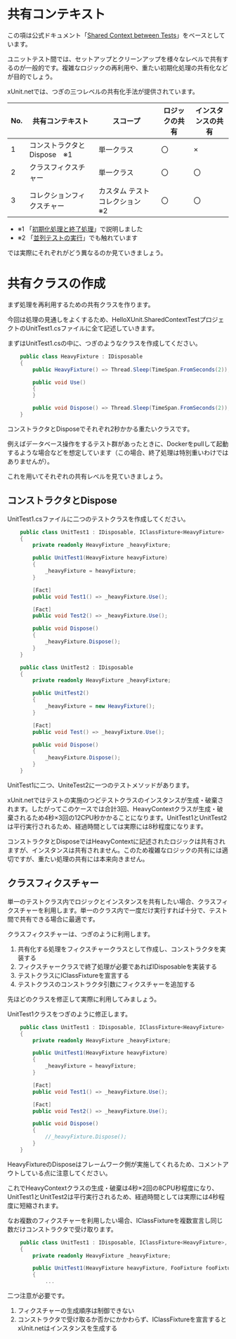 # 共有コンテキスト

この項は公式ドキュメント「[Shared Context between Tests](https://xunit.net/docs/shared-context)」をベースとしています。

ユニットテスト間では、セットアップとクリーンアップを様々なレベルで共有するのが一般的です。複雑なロジックの再利用や、重たい初期化処理の共有化などが目的でしょう。

xUnit.netでは、つぎの三つレベルの共有化手法が提供されています。

|No.|共有コンテキスト|スコープ|ロジックの共有|インスタンスの共有|
|--|--|--|--|--|
|1|コンストラクタとDispose　※1|単一クラス|〇|×|
|2|クラスフィクスチャー|単一クラス|〇|〇|
|3|コレクションフィクスチャー|カスタム テストコレクション　※2|〇|〇|

- ※1 「[初期化処理と終了処理](Textbook/Setup-TearDown.md)」で説明しました
- ※2 「[並列テストの実行](Textbook/Running-Tests-in-Parallel.md)」でも触れています

では実際にそれぞれがどう異なるのか見ていきましょう。

# 共有クラスの作成

まず処理を再利用するための共有クラスを作ります。

今回は処理の見通しをよくするため、HelloXUnit.SharedContextTestプロジェクトのUnitTest1.csファイルに全て記述していきます。

まずはUnitTest1.csの中に、つぎのようなクラスを作成してください。

```cs
    public class HeavyFixture : IDisposable
    {
        public HeavyFixture() => Thread.Sleep(TimeSpan.FromSeconds(2));

        public void Use()
        {
        }

        public void Dispose() => Thread.Sleep(TimeSpan.FromSeconds(2));
    }
```

コンストラクタとDisposeでそれぞれ2秒かかる重たいクラスです。

例えばデータベース操作をするテスト群があったときに、Dockerをpullして起動するような場合などを想定しています（この場合、終了処理は特別重いわけではありませんが）。

これを用いてそれぞれの共有レベルを見ていきましょう。

## コンストラクタとDispose

UnitTest1.csファイルに二つのテストクラスを作成してください。

```cs
    public class UnitTest1 : IDisposable, IClassFixture<HeavyFixture>
    {
        private readonly HeavyFixture _heavyFixture;

        public UnitTest1(HeavyFixture heavyFixture)
        {
            _heavyFixture = heavyFixture;
        }

        [Fact]
        public void Test1() => _heavyFixture.Use();

        [Fact]
        public void Test2() => _heavyFixture.Use();

        public void Dispose()
        {
            _heavyFixture.Dispose();
        } 
    }

    public class UnitTest2 : IDisposable
    {
        private readonly HeavyFixture _heavyFixture;

        public UnitTest2()
        {
            _heavyFixture = new HeavyFixture();
        }

        [Fact]
        public void Test() => _heavyFixture.Use();

        public void Dispose()
        {
            _heavyFixture.Dispose();
        }
    }
```

UnitTest1に二つ、UniteTest2に一つのテストメソッドがあります。

xUnit.netではテストの実施のつどテストクラスのインスタンスが生成・破棄されます。したがってこのケースでは合計3回、HeavyContextクラスが生成・破棄されるため4秒×3回の12CPU秒かかることになります。UnitTest1とUnitTest2は平行実行されるため、経過時間としては実際には8秒程度になります。

コンストラクタとDisposeではHeavyContextに記述されたロジックは共有されますが、インスタンスは共有されません。このため複雑なロジックの共有には適切ですが、重たい処理の共有には本来向きません。


## クラスフィクスチャー

単一のテストクラス内でロジックとインスタンスを共有したい場合、クラスフィクスチャーを利用します。単一のクラス内で一度だけ実行すれば十分で、テスト間で共有できる場合に最適です。

クラスフィクスチャーは、つぎのように利用します。

1. 共有化する処理をフィクスチャークラスとして作成し、コンストラクタを実装する
2. フィクスチャークラスで終了処理が必要であればIDisposableを実装する
3. テストクラスにIClassFixture<T>を宣言する
4. テストクラスのコンストラクタ引数にフィクスチャーを追加する

先ほどのクラスを修正して実際に利用してみましょう。

UnitTest1クラスをつぎのように修正します。

```cs
    public class UnitTest1 : IDisposable, IClassFixture<HeavyFixture>
    {
        private readonly HeavyFixture _heavyFixture;

        public UnitTest1(HeavyFixture heavyFixture)
        {
            _heavyFixture = heavyFixture;
        }

        [Fact]
        public void Test1() => _heavyFixture.Use();

        [Fact]
        public void Test2() => _heavyFixture.Use();

        public void Dispose()
        {
            //_heavyFixture.Dispose();
        } 
    }
```

HeavyFixtureのDisposeはフレームワーク側が実施してくれるため、コメントアウトしている点に注意してください。

これでHeavyContextクラスの生成・破棄は4秒×2回の8CPU秒程度になり、UnitTest1とUnitTest2は平行実行されるため、経過時間としては実際には4秒程度に短縮されます。

なお複数のフィクスチャーを利用したい場合、IClassFixture<T>を複数宣言し同じ数だけコンストラクタで受け取ります。

```cs
    public class UnitTest1 : IDisposable, IClassFixture<HeavyFixture>, IClassFixture<FooFixture>
    {
        private readonly HeavyFixture _heavyFixture;

        public UnitTest1(HeavyFixture heavyFixture, FooFixture fooFixture)
        {
            ...
```

二つ注意が必要です。

1. フィクスチャーの生成順序は制御できない
2. コンストラクタで受け取るか否かにかかわらず、IClassFixtureを宣言するとxUnit.netはインスタンスを生成する

